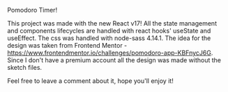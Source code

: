 Pomodoro Timer!

This project was made with the new React v17!
All the state management and components lifecycles are handled with react hooks' useState and useEffect.
The css was handled with node-sass 4.14.1.
The idea for the design was taken from Frontend Mentor - https://www.frontendmentor.io/challenges/pomodoro-app-KBFnycJ6G.
Since I don't have a premium account all the design was made without the sketch files.

Feel free to leave a comment about it, hope you'll enjoy it!